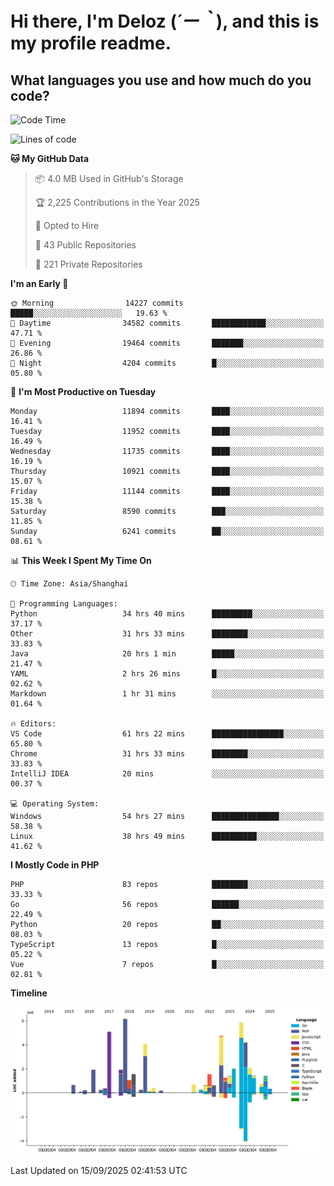 # **Hi there, I'm Deloz (*´ー｀*), and this is my profile readme.**

## **What languages you use and how much do you code?**

<!--START_SECTION:waka-->
![Code Time](http://img.shields.io/badge/Code%20Time-7%2C484%20hrs%2021%20mins-blue)

![Lines of code](https://img.shields.io/badge/From%20Hello%20World%20I%27ve%20Written-53.7%20million%20lines%20of%20code-blue)

**🐱 My GitHub Data** 

> 📦 4.0 MB Used in GitHub's Storage 
 > 
> 🏆 2,225 Contributions in the Year 2025
 > 
> 💼 Opted to Hire
 > 
> 📜 43 Public Repositories 
 > 
> 🔑 221 Private Repositories 
 > 
**I'm an Early 🐤** 

```text
🌞 Morning                14227 commits       █████░░░░░░░░░░░░░░░░░░░░   19.63 % 
🌆 Daytime                34582 commits       ████████████░░░░░░░░░░░░░   47.71 % 
🌃 Evening                19464 commits       ███████░░░░░░░░░░░░░░░░░░   26.86 % 
🌙 Night                  4204 commits        █░░░░░░░░░░░░░░░░░░░░░░░░   05.80 % 
```
📅 **I'm Most Productive on Tuesday** 

```text
Monday                   11894 commits       ████░░░░░░░░░░░░░░░░░░░░░   16.41 % 
Tuesday                  11952 commits       ████░░░░░░░░░░░░░░░░░░░░░   16.49 % 
Wednesday                11735 commits       ████░░░░░░░░░░░░░░░░░░░░░   16.19 % 
Thursday                 10921 commits       ████░░░░░░░░░░░░░░░░░░░░░   15.07 % 
Friday                   11144 commits       ████░░░░░░░░░░░░░░░░░░░░░   15.38 % 
Saturday                 8590 commits        ███░░░░░░░░░░░░░░░░░░░░░░   11.85 % 
Sunday                   6241 commits        ██░░░░░░░░░░░░░░░░░░░░░░░   08.61 % 
```


📊 **This Week I Spent My Time On** 

```text
🕑︎ Time Zone: Asia/Shanghai

💬 Programming Languages: 
Python                   34 hrs 40 mins      █████████░░░░░░░░░░░░░░░░   37.17 % 
Other                    31 hrs 33 mins      ████████░░░░░░░░░░░░░░░░░   33.83 % 
Java                     20 hrs 1 min        █████░░░░░░░░░░░░░░░░░░░░   21.47 % 
YAML                     2 hrs 26 mins       █░░░░░░░░░░░░░░░░░░░░░░░░   02.62 % 
Markdown                 1 hr 31 mins        ░░░░░░░░░░░░░░░░░░░░░░░░░   01.64 % 

🔥 Editors: 
VS Code                  61 hrs 22 mins      ████████████████░░░░░░░░░   65.80 % 
Chrome                   31 hrs 33 mins      ████████░░░░░░░░░░░░░░░░░   33.83 % 
IntelliJ IDEA            20 mins             ░░░░░░░░░░░░░░░░░░░░░░░░░   00.37 % 

💻 Operating System: 
Windows                  54 hrs 27 mins      ███████████████░░░░░░░░░░   58.38 % 
Linux                    38 hrs 49 mins      ██████████░░░░░░░░░░░░░░░   41.62 % 
```

**I Mostly Code in PHP** 

```text
PHP                      83 repos            ████████░░░░░░░░░░░░░░░░░   33.33 % 
Go                       56 repos            ██████░░░░░░░░░░░░░░░░░░░   22.49 % 
Python                   20 repos            ██░░░░░░░░░░░░░░░░░░░░░░░   08.03 % 
TypeScript               13 repos            █░░░░░░░░░░░░░░░░░░░░░░░░   05.22 % 
Vue                      7 repos             █░░░░░░░░░░░░░░░░░░░░░░░░   02.81 % 
```



**Timeline**

![Lines of Code chart](https://raw.githubusercontent.com/deloz/deloz/main/assets/bar_graph.png)


 Last Updated on 15/09/2025 02:41:53 UTC
<!--END_SECTION:waka-->
